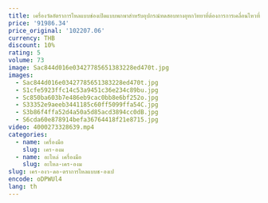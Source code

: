 ```yaml
---
title: เครื่องวัดอัตราการไหลแบบช่องเปิดแบบพกพาสําหรับอุปกรณ์ทดสอบทางอุทกวิทยาที่ต้องการการเคลื่อนไหวที่บ่อย
price: '91986.34'
price_original: '102207.06'
currency: THB
discount: 10%
rating: 5
volume: 73
image: Sac844d016e03427785651383228ed470t.jpg
images:
  - Sac844d016e03427785651383228ed470t.jpg
  - S1cfe5923ffc14c53a9451c36e234c89bu.jpg
  - Sc850ba603b7e486eb9cac0bb8e6bf252o.jpg
  - S33352e9aeeb3441185c60ff5099ffa54C.jpg
  - S3b86f4ffa52d4a50a5d85acd3894cc0dB.jpg
  - S6cda60e878914befa36764418f21e8715.jpg
video: 4000273328639.mp4
categories:
  - name: เครื่องมือ
    slug: เคร-องม
  - name: อะไหล่ เครื่องมือ
    slug: อะไหล-เคร-องม
slug: เคร-องว-ดอ-ตราการไหลแบบช-องเป
encode: oDPWUl4
lang: th
---
```

  